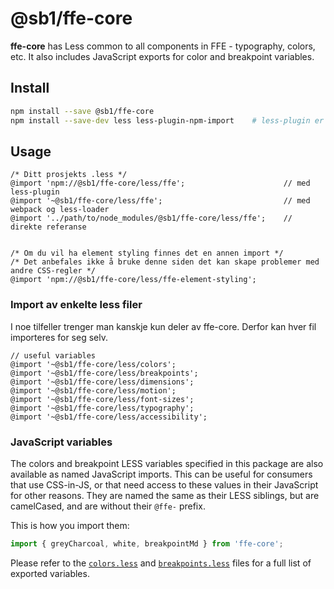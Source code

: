 # @sb1/ffe-core

**ffe-core** has Less common to all components in FFE - typography, colors, etc.
It also includes JavaScript exports for color and breakpoint variables.

## Install

```bash
npm install --save @sb1/ffe-core
npm install --save-dev less less-plugin-npm-import    # less-plugin er valgfri, men kan forenkle imports
```

## Usage

```less
/* Ditt prosjekts .less */
@import 'npm://@sb1/ffe-core/less/ffe';                      // med less-plugin
@import '~@sb1/ffe-core/less/ffe';                           // med webpack og less-loader
@import '../path/to/node_modules/@sb1/ffe-core/less/ffe';    // direkte referanse


/* Om du vil ha element styling finnes det en annen import */
/* Det anbefales ikke å bruke denne siden det kan skape problemer med andre CSS-regler */
@import 'npm://@sb1/ffe-core/less/ffe-element-styling';
```

### Import av enkelte less filer

I noe tilfeller trenger man kanskje kun deler av ffe-core. Derfor kan hver fil importeres for seg selv.

```less
// useful variables
@import '~@sb1/ffe-core/less/colors';
@import '~@sb1/ffe-core/less/breakpoints';
@import '~@sb1/ffe-core/less/dimensions';
@import '~@sb1/ffe-core/less/motion';
@import '~@sb1/ffe-core/less/font-sizes';
@import '~@sb1/ffe-core/less/typography';
@import '~@sb1/ffe-core/less/accessibility';
```

### JavaScript variables

The colors and breakpoint LESS variables specified in this package are also
available as named JavaScript imports. This can be useful for consumers that use
CSS-in-JS, or that need access to these values in their JavaScript for other
reasons. They are named the same as their LESS siblings, but are camelCased, and
are without their `@ffe-` prefix.

This is how you import them:
```js
import { greyCharcoal, white, breakpointMd } from 'ffe-core';
```

Please refer to the [`colors.less`](https://github.com/SpareBank1/designsystem/blob/develop/packages/ffe-core/less/colors.less)
and [`breakpoints.less`](https://github.com/SpareBank1/designsystem/blob/develop/packages/ffe-core/less/breakpoints.less)
files for a full list of exported variables.
